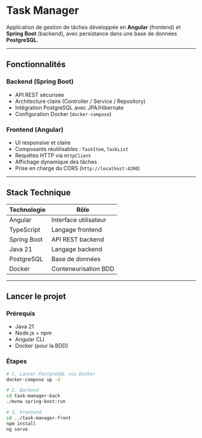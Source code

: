 # Task Manager

Application de gestion de tâches développée en **Angular** (frontend) et **Spring Boot** (backend), avec persistance dans une base de données **PostgreSQL**.

---

## Fonctionnalités

### Backend (Spring Boot)
- API REST sécurisée
- Architecture claire (Controller / Service / Repository)
- Intégration PostgreSQL avec JPA/Hibernate
- Configuration Docker (`docker-compose`)

### Frontend (Angular)
- UI responsive et claire
- Composants réutilisables : `TaskItem`, `TaskList`
- Requêtes HTTP via `HttpClient`
- Affichage dynamique des tâches
- Prise en charge du CORS (`http://localhost:4200`)

---

## Stack Technique

| Technologie | Rôle                    |
|-------------|-------------------------|
| Angular     | Interface utilisateur   |
| TypeScript  | Langage frontend        |
| Spring Boot | API REST backend        |
| Java 21     | Langage backend         |
| PostgreSQL  | Base de données         |
| Docker      | Conteneurisation BDD    |

---

## Lancer le projet

### Prérequis
- Java 21
- Node.js + npm
- Angular CLI
- Docker (pour la BDD)

### Étapes

```bash
# 1. Lancer PostgreSQL via Docker
docker-compose up -d

# 2. Backend
cd task-manager-back
./mvnw spring-boot:run

# 3. Frontend
cd ../task-manager-front
npm install
ng serve
